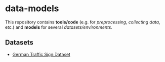 # data-models
This repository contains **tools/code** (e.g. for *preprocessing*, *collecting data*, etc.)
and **models** for several *datasets/environments*.

## Datasets
 - [German Traffic Sign Dataset](https://github.com/andreArtelt/ml-models/tree/master/GerTrafficSign)
